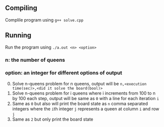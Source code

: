 ## Compiling
Complile program using `g++ solve.cpp`

## Running
Run the program using `./a.out <n> <option>`
### n: the number of queens
### option: an integer for different options of output
0. Solve n-queens problem for n queens, output will be `n,<execution time(sec)>,<did it solve the board(bool)>` 
1. Solve n-queens problem for i queens where i increments from 100 to n by 100 each step, output will be same as `0` with a line for each iteration `i`
2. Same as `0` but also will print the board state as `n` comma separated integers where the `i`th integer `j` represents a queen at column `i` and row `j`
3. Same as `2` but only print the board state